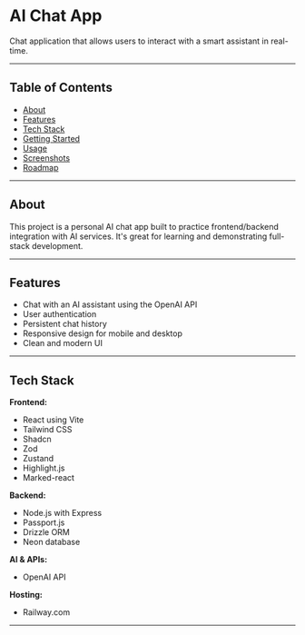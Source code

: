 # AI Chat App

Chat application that allows users to interact with a smart assistant in real-time.

---

## Table of Contents

- [About](#about)
- [Features](#features)
- [Tech Stack](#tech-stack)
- [Getting Started](#getting-started)
- [Usage](#usage)
- [Screenshots](#screenshots)
- [Roadmap](#roadmap)

---

## About

This project is a personal AI chat app built to practice frontend/backend integration with AI services. It's great for learning and demonstrating full-stack development.

---

## Features

- Chat with an AI assistant using the OpenAI API
- User authentication
- Persistent chat history
- Responsive design for mobile and desktop
- Clean and modern UI

---

## Tech Stack

**Frontend:**

- React using Vite
- Tailwind CSS
- Shadcn
- Zod
- Zustand
- Highlight.js
- Marked-react

**Backend:**

- Node.js with Express
- Passport.js
- Drizzle ORM
- Neon database

**AI & APIs:**

- OpenAI API

**Hosting:**

- Railway.com

---
